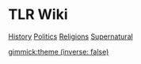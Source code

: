 # TLR Wiki 

[History](history.md)
[Politics](politics.md)
[Religions](religions.md)
[Supernatural](supernaturals.md)

<!-- [SubMenuName]()

  * [SubPage1](subpage/page1.md)
  * [SubPage2](subpage/page2.md)
  * [SubPage3](subpage/page3.md)
-->

<!-- set a default theme -->
[gimmick:theme (inverse: false)](journal)

<!-- show a theme chooser in the menu bar -->
<!-- [gimmick:ThemeChooser](Change theme) -->
